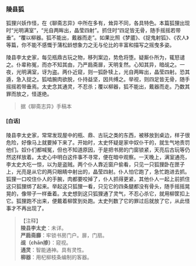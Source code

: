 <script type="text/javascript">
    var head = document.getElementsByTagName('head')[0];
    cssURL = '/public/liao.css';
    linkTag = document.createElement('link');
    linkTag.href = cssURL;
    linkTag.setAttribute('type','text/css');
    linkTag.setAttribute('rel','stylesheet');
    head.appendChild(linkTag);
</script>
### 陵县狐

狐狸兴妖作怪，在《聊斋志异》中所在多有，耸异不同，各具特色。本篇狐狸出现时“光明满室”，“光自两眸出，晶莹四射”。抓住时“四足皆无骨，随手摇摇若带垂”。“覆以柳器。狐不能出，戴器而走”。如果比照《梦靥》、《捉鬼射狐》、《农人》等篇，你不能不感慨于蒲松龄想象力之无与伦比的丰富和描写之摇曳多姿。

陵县李太史家，每见瓶鼎古玩之物，移列案边，势危将堕。疑厮仆所为，辄怒谴之。仆辈称冤，而亦不知其由，乃严扃斋扉，天明复然。心知其异，暗觇之。一夜，光明满室，讶为盗。两仆近窥，则一狐卧犊上，光自两眸出，晶莹四射。恐其遁，急入捉之。狐啮腕肉欲脱，仆持益坚，因共缚之。举视，则四足皆无骨，随手摇摇若带垂焉。太史念其通灵，不忍杀；覆以柳器，狐不能出，戴器而走。乃数其罪而放之，怪遂绝。

</section>

> 据《聊斋志异》手稿本

#### [白话]
<aside>

陵县李太史家，常常发现屋中的瓶、鼎、古玩之类的东西，被移放到桌边，样子很危险，好像马上就要掉下来了。开始时，太史怀疑是家中奴仆干的，就生气地责罚他们。奴仆们都喊冤，但也不知道原因，于是把书房的门窗锁紧，天亮后古玩等仍然这样放着。太史心中明白这件事不寻常，便在暗中观察。一天晚上，满室通亮，李太史大吃一惊，以为是盗贼。两个仆人靠近窗户偷看，只见一只狐狸卧在匣子上，光亮是从它的两只眼睛中射出的，晶莹四射。仆人怕它跑了，急忙跑进去抓。狐狸一口咬住仆人的手腕，肉都要咬掉了，仆人抓得更紧，其他仆人一起上前抓住这只狐狸绑了起来。举起这只狐狸一看，只见它的四条腿都没有骨头，随手摇摇晃晃的，像带子一样垂着。太史想到这只狐狸通了灵气，不忍心杀它，就用柳筐扣上它。狐狸跑不出来，便戴着柳筐到处跑。太史列数了它的罪过后就放了它，从此怪事才不再出现了。

</aside>

> 【注释】  
<b>陵县李太史</b>：未详。  
<b>严扃斋靡</b>：牢锁书房门户。扉，门扇。  
<b>觇（chān掺）</b>：窥视。  
<b>通灵</b>：智能通神。具有灵性。  
<b>柳器</b>：用杞柳枝条编制的客器。  
<b>  
<b>  
